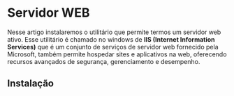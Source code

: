 # Servidor WEB

Nesse artigo instalaremos o utilitário que permite termos um servidor web ativo. Esse utilitário é chamado no windows de **IIS (Internet Information Services)** que é um conjunto de serviços de servidor web fornecido pela Microsoft, também permite hospedar sites e aplicativos na web, oferecendo recursos avançados de segurança, gerenciamento e desempenho.

## Instalação

